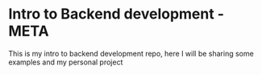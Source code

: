 # Intro to Backend development - META

This is my intro to backend development repo, here I will be sharing some examples and my personal project
